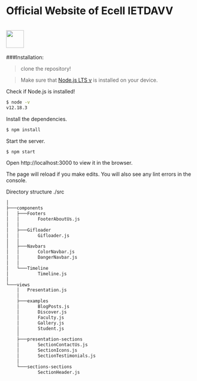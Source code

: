 # Official Website of Ecell IETDAVV 
<br>
<a href="https://ecellietdavv.co/"><img src="https://ecellietdavv.co/static/media/logo.fb165280.png" align="left" height="48" width="48" ></a>
<br><br><br>


###Installation:


>clone the repository!

>Make sure that [Node.js LTS v](https://nodejs.org/) is installed on your device.


Check if Node.js is installed!
```bash
$ node -v
v12.18.3
```


Install the dependencies.

```bash
$ npm install
```


Start the server.

```bash
$ npm start
```



Open http://localhost:3000 to view it in the browser.

The page will reload if you make edits.
You will also see any lint errors in the console.

Directory structure ./src
```bash
│
├───components
│   ├───Footers
│   │       FooterAboutUs.js
│   │
│   ├───Gifloader
│   │       Gifloader.js
│   │
│   ├───Navbars
│   │       ColorNavbar.js
│   │       DangerNavbar.js
│   │
│   └───Timeline
│           Timeline.js
│
└───views
    │   Presentation.js
    │
    ├───examples
    │       BlogPosts.js
    │       Discover.js
    │       Faculty.js
    │       Gallery.js
    │       Student.js
    │
    ├───presentation-sections
    │       SectionContactUs.js
    │       SectionIcons.js
    │       SectionTestimonials.js
    │
    └───sections-sections
            SectionHeader.js
